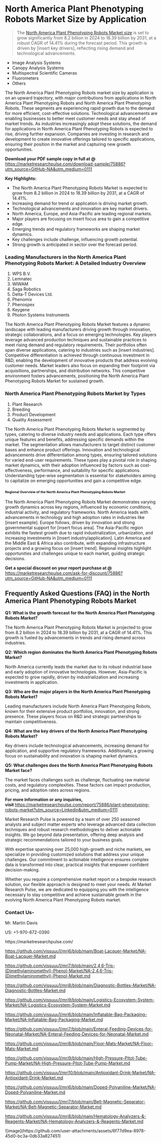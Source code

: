 <h1>North America Plant Phenotyping Robots Market&nbsp;Size by Application</h1><blockquote><p>The <a href="https://marketresearchpulse.com/download-sample/75886?utm_source=GitHub-NA&amp;utm_medium=0111">North America Plant Phenotyping Robots Market size</a> is set to grow significantly from 8.2 billion in 2024 to 18.39 billion by 2031, at a robust CAGR of 14.41% during the forecast period. This growth is driven by [insert key drivers], reflecting rising demand and technological advancements.</p></blockquote><ul><li>Image Analysis Systems<li> Canopy Analysis Systems<li> Multispectral Scientific Cameras<li> Fluorometers<li> Others</li></ul><p>The North America Plant Phenotyping Robots market size by application is on an upward trajectory, with major contributions from applications in North America Plant Phenotyping Robots and North America Plant Phenotyping Robots. These segments are experiencing rapid growth due to the demand for more efficient, cost-effective solutions. Technological advancements are enabling businesses to better meet customer needs and stay ahead of market trends. As industries increasingly adopt these solutions, the demand for applications in North America Plant Phenotyping Robots is expected to rise, driving further expansion. Companies are investing in research and development to create innovative offerings tailored to specific applications, ensuring their position in the market and capturing new growth opportunities.</p><p><strong>Download your PDF sample copy in full at @ </strong><a href="https://marketresearchpulse.com/download-sample/75886?utm_source=GitHub-NA&amp;utm_medium=0111">https://marketresearchpulse.com/download-sample/75886?utm_source=GitHub-NA&amp;utm_medium=0111</a></p><p><strong>Key Highlights: </strong></p><ul><li>The North America Plant Phenotyping Robots Market is expected to grow from 8.2 billion in 2024 to 18.39 billion by 2031, at a CAGR of 14.41%.</li><li>Increasing demand for trend or application is driving market growth.</li><li>Technological advancements and innovation are key market drivers.</li><li>North America, Europe, and Asia-Pacific are leading regional markets.</li><li>Major players are focusing on insert focus area to gain a competitive edge.</li><li>Emerging trends and regulatory frameworks are shaping market dynamics.</li><li>Key challenges include challenge, influencing growth potential.</li><li>Strong growth is anticipated in sector over the forecast period.</li></ul><h3>Leading Manufacturers in the North America Plant Phenotyping Robots Market: A Detailed Industry Overview</h3><ol><li>WPS B.V.</li><li>Lemnatec</li><li>WIWAM</li><li>Saga Robotics</li><li>Delta-T Devices Ltd.</li><li>Phenomix</li><li>Phenospex</li><li>Keygene</li><li>Photon Systems Instruments</li></ol><div class="flex max-w-full flex-col flex-grow"><div class="min-h-8 text-message flex w-full flex-col items-end gap-2 whitespace-normal break-words [.text-message+&amp;]:mt-5" dir="auto" data-message-author-role="assistant" data-message-id="fd8432e4-4910-450d-b182-61b7bfb0a01f" data-message-model-slug="gpt-4o"><div class="flex w-full flex-col gap-1 empty:hidden first:pt-[3px]"><div class="markdown prose w-full break-words dark:prose-invert light"><p>The North America Plant Phenotyping Robots Market features a dynamic landscape with leading manufacturers driving growth through innovation, strategic collaborations, and a focus on emerging technologies. Key players leverage advanced production techniques and sustainable practices to meet rising demand and regulatory requirements. Their portfolios often span diverse applications, catering to industries such as [insert industries]. Competitive differentiation is achieved through continuous investment in R&amp;D, enabling the development of innovative products that address evolving customer needs. Market leaders also focus on expanding their footprint via acquisitions, partnerships, and distribution networks. This competitive environment fosters advancements, positioning the North America Plant Phenotyping Robots Market for sustained growth.</p></div></div></div></div><h3>North America Plant Phenotyping Robots Market by Types</h3><ol><li>Plant Research<li> Breeding<li> Product Development<li> Quality Assessment</li></ol><div class="flex max-w-full flex-col flex-grow"><div class="min-h-8 text-message flex w-full flex-col items-end gap-2 whitespace-normal break-words [.text-message+&amp;]:mt-5" dir="auto" data-message-author-role="assistant" data-message-id="084470be-0bb7-4664-bddf-5156b4f41249" data-message-model-slug="gpt-4o-mini"><div class="flex w-full flex-col gap-1 empty:hidden first:pt-[3px]"><div class="markdown prose w-full break-words dark:prose-invert light"><p>The North America Plant Phenotyping Robots Market is segmented by types, catering to diverse industry needs and applications. Each type offers unique features and benefits, addressing specific demands within the market. The segmentation allows manufacturers to target distinct customer bases and enhance product offerings. Innovation and technological advancements drive differentiation among types, ensuring tailored solutions for varied end-user requirements. These types play a pivotal role in shaping market dynamics, with their adoption influenced by factors such as cost-effectiveness, performance, and suitability for specific applications. Understanding type-wise segmentation is essential for stakeholders aiming to capitalize on emerging opportunities and gain a competitive edge.</p></div></div></div></div><h3><span style="font-size: 11px;">Regional Overview of the North America Plant Phenotyping Robots Market</span></h3><div class="flex max-w-full flex-col flex-grow"><div class="min-h-8 text-message flex w-full flex-col items-end gap-2 whitespace-normal break-words [.text-message+&amp;]:mt-5" dir="auto" data-message-author-role="assistant" data-message-id="e9038762-ce64-4e30-91c9-9bd413514231" data-message-model-slug="gpt-4o-mini"><div class="flex w-full flex-col gap-1 empty:hidden first:pt-[3px]"><div class="markdown prose w-full break-words dark:prose-invert light"><p>The North America Plant Phenotyping Robots Market demonstrates varying growth dynamics across key regions, influenced by economic conditions, industrial activity, and regulatory frameworks. North America leads with advancements in technology and high adoption rates in industries like [insert example]. Europe follows, driven by innovation and strong governmental support for [insert focus area]. The Asia-Pacific region exhibits the fastest growth due to rapid industrialization, urbanization, and increasing investments in [insert industry/application]. Latin America and the Middle East &amp; Africa also contribute, with expanding infrastructure projects and a growing focus on [insert trend]. Regional insights highlight opportunities and challenges unique to each market, guiding strategic decisions.</p></div></div></div></div><p><strong>Get a special discount on your report purchase at @ </strong><a href="https://marketresearchpulse.com/ask-for-discount/75886?utm_source=GitHub-NA&amp;utm_medium=0111">https://marketresearchpulse.com/ask-for-discount/75886?utm_source=GitHub-NA&amp;utm_medium=0111</a></p><h2>Frequently Asked Questions (FAQ) in the North America Plant Phenotyping Robots Market</h2><p><strong>Q1: What is the growth forecast for the North America Plant Phenotyping Robots Market?</strong></p><p>The North America Plant Phenotyping Robots Market is projected to grow from 8.2 billion in 2024 to 18.39 billion by 2031, at a CAGR of 14.41%. This growth is fueled by advancements in trends and rising demand across industries.</p><p><strong>Q2: Which region dominates the North America Plant Phenotyping Robots Market?</strong></p><p>North America currently leads the market due to its robust industrial base and early adoption of innovative technologies. However, Asia-Pacific is expected to grow rapidly, driven by industrialization and increasing investments in application.</p><p><strong>Q3: Who are the major players in the North America Plant Phenotyping Robots Market?</strong></p><p>Leading manufacturers include North America Plant Phenotyping Robots, known for their extensive product portfolios, innovation, and strong presence. These players focus on R&amp;D and strategic partnerships to maintain competitiveness.</p><p><strong>Q4: What are the key drivers of the North America Plant Phenotyping Robots Market?</strong></p><p>Key drivers include technological advancements, increasing demand for application, and supportive regulatory frameworks. Additionally, a growing focus on sustainability and innovation is shaping market dynamics.</p><p><strong>Q5: What challenges does the North America Plant Phenotyping Robots Market face?</strong></p><p>The market faces challenges such as challenge, fluctuating raw material costs, and regulatory complexities. These factors can impact production, pricing, and adoption rates across regions.</p><p><strong>For more information or any inquiries, visit&nbsp;</strong><a href="https://marketresearchpulse.com/report/75886/plant-phenotyping-robots-market?utm_source=Linkedin&utm_medium=0111">https://marketresearchpulse.com/report/75886/plant-phenotyping-robots-market?utm_source=Linkedin&utm_medium=0111</a></p><p>Market Research Pulse is powered by a team of over 250 seasoned analysts and subject matter experts who leverage advanced data collection techniques and robust research methodologies to deliver actionable insights. We go beyond data presentation, offering deep analysis and strategic recommendations tailored to your business goals.</p><p>With expertise spanning over 25,000 high-growth and niche markets, we specialize in providing customized solutions that address your unique challenges. Our commitment to actionable intelligence ensures complex data is transformed into clear, practical insights that empower confident decision-making.</p><p>Whether you require a comprehensive market report or a bespoke research solution, our flexible approach is designed to meet your needs. At Market Research Pulse, we are dedicated to equipping you with the intelligence necessary to stay competitive and achieve sustainable growth in the evolving North America Plant Phenotyping Robots market.</p><h3><strong>Contact Us-</strong></h3><p>Mr. Martin Davis</p><p>US: +1-970-672-0390</p><p>https://marketresearchpulse.com/</p><p><a href="https://github.com/vissuuu1/mri6/blob/main/Boat-Lacquer-Market/NA-Boat-Lacquer-Market.md">https://github.com/vissuuu1/mri6/blob/main/Boat-Lacquer-Market/NA-Boat-Lacquer-Market.md</a></p><p><a href="https://github.com/vissuuu1/mri7/blob/main/2,4,6-Tris-(Dimethylaminomethyl)-Phenol-Market/NA-2,4,6-Tris-(Dimethylaminomethyl)-Phenol-Market.md">https://github.com/vissuuu1/mri7/blob/main/2,4,6-Tris-(Dimethylaminomethyl)-Phenol-Market/NA-2,4,6-Tris-(Dimethylaminomethyl)-Phenol-Market.md</a></p><p><a href="https://github.com/vissuuu1/mri8/blob/main/Diagnostic-Bottles-Market/NA-Diagnostic-Bottles-Market.md">https://github.com/vissuuu1/mri8/blob/main/Diagnostic-Bottles-Market/NA-Diagnostic-Bottles-Market.md</a></p><p><a href="https://github.com/vissuuu1/mri9/blob/main/Logistics-Ecosystem-System-Market/NA-Logistics-Ecosystem-System-Market.md">https://github.com/vissuuu1/mri9/blob/main/Logistics-Ecosystem-System-Market/NA-Logistics-Ecosystem-System-Market.md</a></p><p><a href="https://github.com/vissuuu1/mri6/blob/main/Inflatable-Bag-Packaging-Market/NA-Inflatable-Bag-Packaging-Market.md">https://github.com/vissuuu1/mri6/blob/main/Inflatable-Bag-Packaging-Market/NA-Inflatable-Bag-Packaging-Market.md</a></p><p><a href="https://github.com/vissuuu1/mri7/blob/main/Enteral-Feeding-Devices-for-Neonatal-Market/NA-Enteral-Feeding-Devices-for-Neonatal-Market.md">https://github.com/vissuuu1/mri7/blob/main/Enteral-Feeding-Devices-for-Neonatal-Market/NA-Enteral-Feeding-Devices-for-Neonatal-Market.md</a></p><p><a href="https://github.com/vissuuu1/mri8/blob/main/Floor-Mats-Market/NA-Floor-Mats-Market.md">https://github.com/vissuuu1/mri8/blob/main/Floor-Mats-Market/NA-Floor-Mats-Market.md</a></p><p><a href="https://github.com/vissuuu1/mri9/blob/main/High-Pressure-Pitot-Tube-Pump-Market/NA-High-Pressure-Pitot-Tube-Pump-Market.md">https://github.com/vissuuu1/mri9/blob/main/High-Pressure-Pitot-Tube-Pump-Market/NA-High-Pressure-Pitot-Tube-Pump-Market.md</a></p><p><a href="https://github.com/vissuuu1/mri10/blob/main/Antioxidant-Drink-Market/NA-Antioxidant-Drink-Market.md">https://github.com/vissuuu1/mri10/blob/main/Antioxidant-Drink-Market/NA-Antioxidant-Drink-Market.md</a></p><p><a href="https://github.com/vissuuu1/mri6/blob/main/Doped-Polyaniline-Market/NA-Doped-Polyaniline-Market.md">https://github.com/vissuuu1/mri6/blob/main/Doped-Polyaniline-Market/NA-Doped-Polyaniline-Market.md</a></p><p><a href="https://github.com/vissuuu1/mri7/blob/main/Belt-Magnetic-Separator-Market/NA-Belt-Magnetic-Separator-Market.md">https://github.com/vissuuu1/mri7/blob/main/Belt-Magnetic-Separator-Market/NA-Belt-Magnetic-Separator-Market.md</a></p><p><a href="https://github.com/vissuuu1/mri8/blob/main/Hematology-Analyzers-&-Reagents-Market/NA-Hematology-Analyzers-&-Reagents-Market.md">https://github.com/vissuuu1/mri8/blob/main/Hematology-Analyzers-&-Reagents-Market/NA-Hematology-Analyzers-&-Reagents-Market.md</a></p>
![image](https://github.com/user-attachments/assets/6f77d9ea-8978-45d0-bc3a-0db33a827451)
